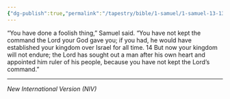 ```yaml
---
{"dg-publish":true,"permalink":"/tapestry/bible/1-samuel/1-samuel-13-13-14/","title":"1 Samuel 13:13-14","tags":["bible-verse","bible-verse"],"dgHomeLink":true,"dgShowLocalGraph":true,"dgEnableSearch":true}
---
```



“You have done a foolish thing,” Samuel said. “You have not kept the command the Lord your God gave you; if you had, he would have established your kingdom over Israel for all time. 14 But now your kingdom will not endure; the Lord has sought out a man after his own heart and appointed him ruler of his people, because you have not kept the Lord’s command.”

---
*New International Version (NIV)*